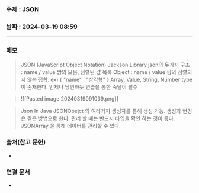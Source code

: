 ### 주제 : JSON

### 날짜 : 2024-03-19 08:59
----
### 메모
> JSON (JavaScript Object Notation)
> Jackson Library
> json의 두가지 구조 : name / value 쌍의 모음, 정렬된 값 목록
> Object : name / value 쌍의 정렬되지 않는 집합. ex) { "name" : "삼각형" }
> Array, Value, String, Number type 이 존재한다.
> 언제나 당연하듯 연습을 통한 숙달이 필수

>![[Pasted image 20240319091039.png]]

> Json In Java
> JSONObejct 의 여러가지 생성자를 통해 생성 가능.
> 생성과 변경은 같은 방법으로 한다.
> 관리 할 때는 반드시 타입을 확인 하는 것이 좋다.
> JSONArray 을 통해 데이터를 관리할 수 있다.
> 

### 출처(참고 문헌)
-

### 연결 문서
-
